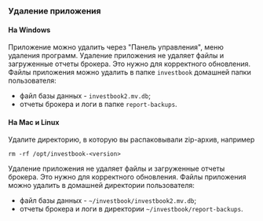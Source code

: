 ### Удаление приложения

#### На Windows
Приложение можно удалить через "Панель управления", меню удаления программ. Удаление приложения не удаляет файлы и
загруженные отчеты брокера. Это нужно для корректного обновления. Файлы приложения можно удалить в папке `investbook`
домашней папки пользователя:
- файл базы данных - `investbook2.mv.db`;
- отчеты брокера и логи в папке `report-backups`.

#### На Mac и Linux
Удалите директорию, в которую вы распаковывали zip-архив, например
```
rm -rf /opt/investbook-<version>
``` 
Удаление приложения не удаляет файлы и загруженные отчеты брокера. Это нужно для корректного обновления.
Файлы приложения можно удалить в домашней директории пользователя:
- файл базы данных - `~/investbook/investbook2.mv.db`;
- отчеты брокера и логи в директории `~/investbook/report-backups`.